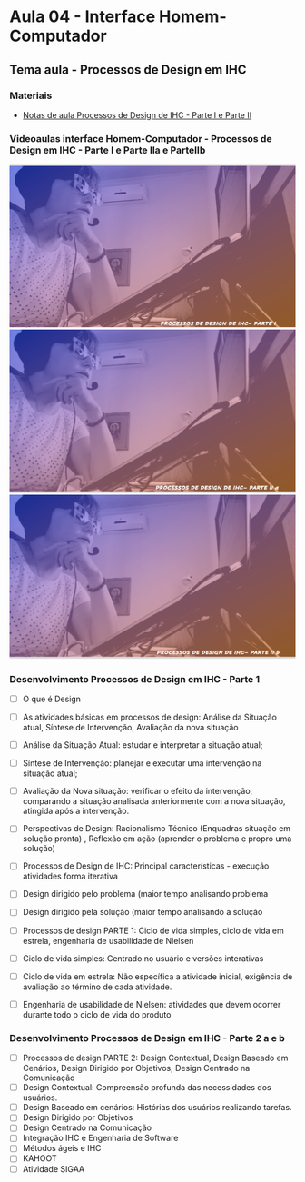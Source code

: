 # Aula 04 - Interface Homem-Computador
## Tema aula - Processos de Design em IHC

### Materiais
- [Notas de aula Processos de Design de IHC - Parte I e Parte II](processos_de_design_em_ihc_completo.pdf)


### Videoaulas interface Homem-Computador -  Processos de Design em IHC - Parte I e Parte IIa e ParteIIb
[![Processos em Design PARTE I](capa_7.png)](https://youtu.be/8wCu21cfZPo)
[![Processos em Design PARTE IIa](capa_8.png)](https://youtu.be/fSRCDGgLekU)
[![Processos em Design PARTE IIv](capa_9.png)](https://youtu.be/rjXpqmU1qn8)


### Desenvolvimento Processos de Design em IHC - Parte 1 

- [ ]  O que é Design
- [ ]  As atividades básicas em processos de design: Análise da Situação atual, Síntese de Intervenção, Avaliação da nova situação
- [ ]  Análise da Situação Atual: estudar e interpretar a situação atual; 
- [ ]  Síntese de Intervenção: planejar e executar uma intervenção na situação atual;
- [ ]  Avaliação da Nova situação: verificar o efeito da intervenção, comparando a situação analisada anteriormente com a nova situação, atingida após a intervenção.
- [ ]  Perspectivas de Design: Racionalismo Técnico (Enquadras situação em solução pronta) , Reflexão em ação (aprender o problema e propro uma solução)
- [ ]  Processos de Design de IHC: Principal características - execução atividades forma iterativa
- [ ]  Design dirigido pelo problema (maior tempo analisando problema
- [ ]  Design dirigido pela solução (maior tempo analisando a solução
- [ ]  Processos de design PARTE 1: Ciclo de vida simples, ciclo de vida em estrela, engenharia de usabilidade de Nielsen
- [ ]  Ciclo de vida simples: Centrado no usuário e versões interativas
- [ ]  Ciclo de vida em estrela: Não específica a atividade inicial, exigência de avaliação ao término de cada atividade.
- [ ]  Engenharia de usabilidade de Nielsen: atividades que devem ocorrer durante todo o ciclo de vida do produto



### Desenvolvimento Processos de Design em IHC - Parte 2 a e b

- [ ]  Processos de design PARTE 2: Design Contextual, Design Baseado em Cenários, Design Dirigido por Objetivos, Design Centrado na Comunicação
- [ ]  Design Contextual: Compreensão profunda das necessidades dos usuários.
- [ ]  Design Baseado em cenários: Histórias dos usuários realizando tarefas.
- [ ]  Design Dirigido por Objetivos
- [ ]  Design Centrado na Comunicação
- [ ]  Integração IHC e Engenharia de Software
- [ ]  Métodos ágeis e IHC
- [ ]  KAHOOT 
- [ ]  Atividade SIGAA
